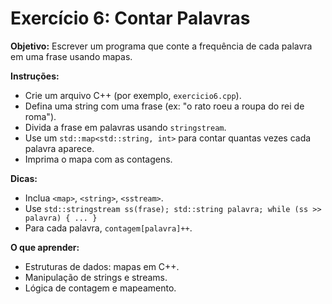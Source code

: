 # Exercício 6: Contar Palavras

**Objetivo:** Escrever um programa que conte a frequência de cada palavra em uma frase usando mapas.

**Instruções:**
- Crie um arquivo C++ (por exemplo, `exercicio6.cpp`).
- Defina uma string com uma frase (ex: "o rato roeu a roupa do rei de roma").
- Divida a frase em palavras usando `stringstream`.
- Use um `std::map<std::string, int>` para contar quantas vezes cada palavra aparece.
- Imprima o mapa com as contagens.

**Dicas:**
- Inclua `<map>`, `<string>`, `<sstream>`.
- Use `std::stringstream ss(frase); std::string palavra; while (ss >> palavra) { ... }`
- Para cada palavra, `contagem[palavra]++`.

**O que aprender:**
- Estruturas de dados: mapas em C++.
- Manipulação de strings e streams.
- Lógica de contagem e mapeamento.